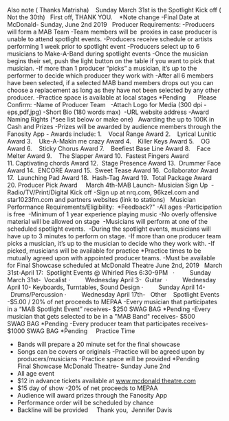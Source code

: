 Also note ( Thanks Matrisha)    Sunday March 31st is the Spotlight Kick off ( Not the 30th) 
 
First off, THANK YOU. 
 
*Note change -Final Date at McDonald- Sunday, June 2nd 2019
 
Producer Requirements:
-Producers will form a MAB Team
-Team members will be  proxies in case producer is unable to attend spotlight events.
-Producers receive schedule or artists performing 1 week prior to spotlight event
-Producers select up to 6 musicians to Make-A-Band during spotlight events
-Once the musician begins their set, push the light button on the table if you want to pick that musician.
-If more than 1 producer “picks” a musician, it’s up to the performer to decide which producer they work with
-After all 6 members have been selected, if a selected MAB band members drops out you can choose a replacement as long as they have not been selected by any other producer.
-Practice space is available at local stages *Pending  
 
 
Please Confirm:
-Name of Producer Team  
-Attach Logo for Media (300 dpi -eps,pdf,jpg)
-Short Bio (180 words max) 
-URL website address
-Award Naming Rights (*see list below or make one)
 
Awarding the up to 100K in Cash and Prizes
-Prizes will be awarded by audience members through the Fanosity App
- Awards include:
1.    Vocal Range Award
2.    Lyrical Lunitic Award
3.    Uke-A-Makin me crazy Award
4.    Killer Keys Award
5.    OG Award
6.    Sticky Chorus Award
7.    Beefiest Base Line Award
8.    Face Melter Award
9.    The Slapper Award
10.  Fastest Fingers Award
11. Captivating chords Award
12.  Stage Presence Award
13.  Drummer Face Award
14.  ENCORE Award
15.  Sweet Tease Award
16.  Collaborator Award
17.  Launching Pad Award
18.  Hash-Tag Award
19.  Total Package Award
20. Producer Pick Award
 ​
​
 March 4th-MAB Launch- Musician Sign Up
 -Radio/TV/Print/Digital Kick off
-Sign up at nrq.com, 96kzel.com and star1023fm.com and partners websites (link to stations)
 
Musician Performance Requirements/Eligibility:  *Feedback?"
-All ages
-Participation is free 
-Minimum of 1 year experience playing music
-No overly offensive material will be allowed on stage
 -Musicians will perform at one of the scheduled spotlight events.
 -During the spotlight events, musicians will have up to 3 minutes to perform on stage.
-If more than one producer team picks a musician, it’s up to the musician to decide who they work with.
-If picked, musicians will be available for practice *Practice times to be mutually agreed upon with appointed producer teams.
-Must be available for Final Showcase scheduled at McDonald Theatre June 2nd, 2019
 
March 31st-April 17:  Spotlight Events @ Whirled Pies 6:30-9PM
 
·         Sunday March 31st-  Vocalist
·         Wednesday April 3-  Guitar 
·         Wednesday April 10- Keyboards, Turntables, Sound Design
·         Sunday April 14-  Drums/Percussion
·         Wednesday April 17th-   Other
  
Spotlight Events
-$5.00 / 20% of net proceeds to MEPAA
-Every musician that participates in a “MAB Spotlight Event” receives- $250 SWAG BAG *Pending
-Every musician that gets selected to be in a "MAB Band" receives- $500 SWAG BAG *Pending
-Every producer team that participates receives- $1000 SWAG BAG *Pending  
 
Practice Time
- Bands will prepare a 20 minute set for the final showcase
- Songs can be covers or originals
-Practice will be agreed upon by producers/musicians
-Practice space will be provided *Pending  ​
 
 
Final Showcase McDonald Theatre- Sunday June 2nd 
- All age event
- $12 in advance tickets available at www.mcdonald theatre.com
- $15 day of show
-20% of net proceeds to MEPAA
- Audience will award prizes through the Fanosity App
- Performance order will be scheduled by chance
- Backline will be provided
 
 
Thank you, 
Jennifer Davis 
